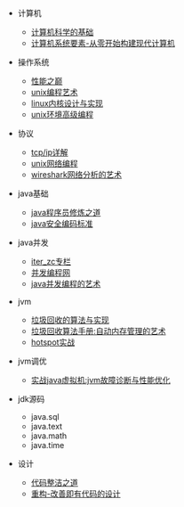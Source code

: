 - 计算机
    - [计算机科学的基础](http://www.ituring.com.cn/book/1019)
    - [计算机系统要素-从零开始构建现代计算机](https://book.douban.com/subject/1998341/)

- 操作系统
    - [性能之巅](https://www.amazon.cn/gp/product/B0140I5WPK/ref=ox_sc_mini_detail?ie=UTF8&psc=1&smid=A3SSH39V1VHAH3)
    - [unix编程艺术](https://www.amazon.cn/gp/product/B008Z1IEQ8/ref=ox_sc_mini_detail?ie=UTF8&psc=1&smid=A33E54V2WD1T67)
    - [linux内核设计与实现](https://www.amazon.cn/gp/product/B004X3Z3D4/ref=ox_sc_mini_detail?ie=UTF8&psc=1&smid=A3SSH39V1VHAH3)
    - [unix环境高级编程](https://www.amazon.cn/dp/B00KMR129E/ref=tmm_pap_swatch_0?_encoding=UTF8&qid=1561370834&sr=1-1)

- 协议
    - [tcp/ip详解](https://www.amazon.cn/gp/product/B01HGINTJ2/ref=ox_sc_mini_detail?ie=UTF8&psc=1&smid=A33E54V2WD1T67)
    - [unix网络编程](https://www.amazon.cn/dp/B003SWP8XG/ref=tmm_pap_swatch_0?_encoding=UTF8&qid=1561370944&sr=1-1)
    - [wireshark网络分析的艺术](https://www.amazon.cn/dp/B01AS1OS8A/ref=tmm_pap_swatch_0?_encoding=UTF8&qid=1561370970&sr=1-2)

- java基础
    - [java程序员修炼之道](https://www.amazon.cn/dp/B00E0D2OX4/ref=tmm_pap_swatch_0?_encoding=UTF8&qid=1561371007&sr=1-1)
    - [java安全编码标准](https://book.douban.com/subject/24846041/)

- java并发
    - [iter_zc专栏](https://blog.csdn.net/iter_zc)
    - [并发编程网](http://ifeve.com/)
    - [java并发编程的艺术](https://www.amazon.cn/dp/B012NDCEA0/ref=tmm_pap_swatch_0?_encoding=UTF8&qid=1561371130&sr=1-1)

- jvm
    - [垃圾回收的算法与实现](https://www.amazon.cn/dp/B01JZS0AO8/ref=tmm_pap_swatch_0?_encoding=UTF8&qid=1561371204&sr=8-1)
    - [垃圾回收算法手册:自动内存管理的艺术](https://www.amazon.cn/gp/product/B01CQQ1PGS/ref=ox_sc_mini_detail?ie=UTF8&psc=1&smid=A33E54V2WD1T67)
    - [hotspot实战](https://www.amazon.cn/gp/product/B00IP5TBGQ/ref=ox_sc_mini_detail?ie=UTF8&psc=1&smid=A3C1JOFS4BD8CC)

- jvm调优
    - [实战java虚拟机:jvm故障诊断与性能优化](https://www.amazon.cn/dp/B00V34NZBS/ref=tmm_pap_swatch_0?_encoding=UTF8&qid=1561371280&sr=1-1)

- jdk源码
    - java.sql
    - java.text
    - java.math
    - java.time

- 设计
    - [代码整洁之道](https://www.amazon.cn/dp/B0031M9GHC/ref=tmm_pap_swatch_0?_encoding=UTF8&qid=1561371358&sr=1-1)
    - [重构-改善即有代码的设计](https://www.amazon.cn/dp/B011LPUB42/ref=tmm_pap_swatch_0?_encoding=UTF8&qid=1561371409&sr=1-1)

